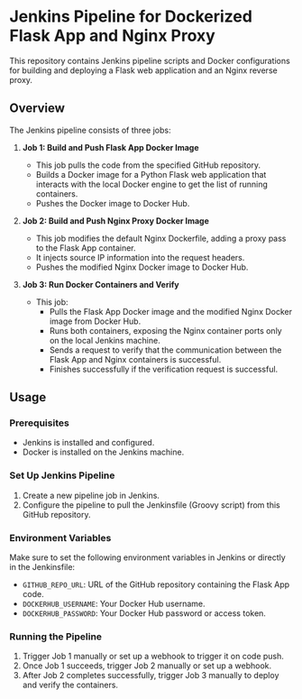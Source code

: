 # Jenkins Pipeline for Dockerized Flask App and Nginx Proxy

This repository contains Jenkins pipeline scripts and Docker configurations for building and deploying a Flask web application and an Nginx reverse proxy.

## Overview

The Jenkins pipeline consists of three jobs:

1. **Job 1: Build and Push Flask App Docker Image**
   - This job pulls the code from the specified GitHub repository.
   - Builds a Docker image for a Python Flask web application that interacts with the local Docker engine to get the list of running containers.
   - Pushes the Docker image to Docker Hub.

2. **Job 2: Build and Push Nginx Proxy Docker Image**
   - This job modifies the default Nginx Dockerfile, adding a proxy pass to the Flask App container.
   - It injects source IP information into the request headers.
   - Pushes the modified Nginx Docker image to Docker Hub.

3. **Job 3: Run Docker Containers and Verify**
   - This job:
     - Pulls the Flask App Docker image and the modified Nginx Docker image from Docker Hub.
     - Runs both containers, exposing the Nginx container ports only on the local Jenkins machine.
     - Sends a request to verify that the communication between the Flask App and Nginx containers is successful.
     - Finishes successfully if the verification request is successful.

## Usage

### Prerequisites
- Jenkins is installed and configured.
- Docker is installed on the Jenkins machine.

### Set Up Jenkins Pipeline
1. Create a new pipeline job in Jenkins.
2. Configure the pipeline to pull the Jenkinsfile (Groovy script) from this GitHub repository.

### Environment Variables
Make sure to set the following environment variables in Jenkins or directly in the Jenkinsfile:

- `GITHUB_REPO_URL`: URL of the GitHub repository containing the Flask App code.
- `DOCKERHUB_USERNAME`: Your Docker Hub username.
- `DOCKERHUB_PASSWORD`: Your Docker Hub password or access token.

### Running the Pipeline
1. Trigger Job 1 manually or set up a webhook to trigger it on code push.
2. Once Job 1 succeeds, trigger Job 2 manually or set up a webhook.
3. After Job 2 completes successfully, trigger Job 3 manually to deploy and verify the containers.
